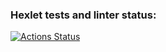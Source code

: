 ### Hexlet tests and linter status:
[![Actions Status](https://github.com/AnnaKudriaeva/fullstack-javascript-project-44/actions/workflows/hexlet-check.yml/badge.svg)](https://github.com/AnnaKudriaeva/fullstack-javascript-project-44/actions)